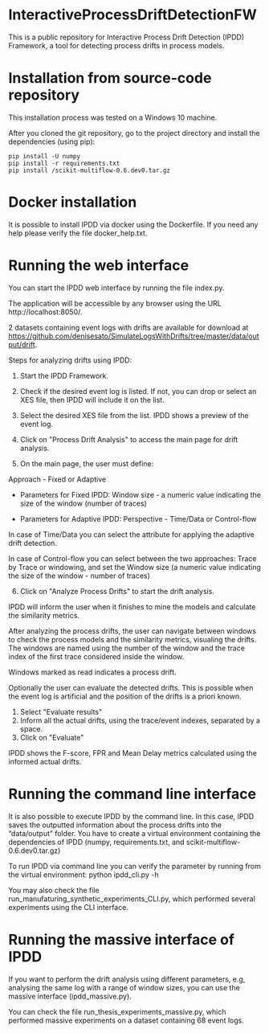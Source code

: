 # InteractiveProcessDriftDetectionFW
This is a public repository for Interactive Process Drift Detection (IPDD) Framework, a tool for detecting process drifts in process models. 

# Installation from source-code repository
This installation process was tested on a Windows 10 machine.

After you cloned the git repository, go to the project directory and install the dependencies (using pip):

	pip install -U numpy
	pip install -r requirements.txt
	pip install /scikit-multiflow-0.6.dev0.tar.gz

# Docker installation
It is possible to install IPDD via docker using the Dockerfile. If you need any help please verify the file docker_help.txt. 

# Running the web interface
You can start the IPDD web interface by running the file index.py.

The application will be accessible by any browser using the URL http://localhost:8050/.

2 datasets containing event logs with drifts are available for download at https://github.com/denisesato/SimulateLogsWithDrifts/tree/master/data/output/drift. 

Steps for analyzing drifts using IPDD:

1) Start the IPDD Framework. 
 
2) Check if the desired event log is listed. If not, you can drop or select an XES file, then IPDD will include it on the list.

3) Select the desired XES file from the list. IPDD shows a preview of the event log. 

4) Click on "Process Drift Analysis" to access the main page for drift analysis.

5) On the main page, the user must define:

Approach - Fixed or Adaptive 
   
   - Parameters for Fixed IPDD:
   Window size - a numeric value indicating the size of the window (number of traces)
   
   - Parameters for Adaptive IPDD:
   Perspective - Time/Data or Control-flow
   
   In case of Time/Data you can select the attribute for applying the adaptive drift detection.
   
   In case of Control-flow you can select between the two approaches: Trace by Trace or windowing, and set the Window size (a numeric value indicating the size of the window - number of traces)

6) Click on "Analyze Process Drifts" to start the drift analysis. 

IPDD will inform the user when it finishes to mine the models and calculate the similarity metrics.

After analyzing the process drifts, the user can navigate between windows to check the process models and the similarity metrics, visualing the drifts. The windows are named using the number of the window and the trace index of the first trace considered inside the window.

Windows marked as read indicates a process drift. 

Optionally the user can evaluate the detected drifts. This is possible when the event log is artificial and the position of the drifts is a priori known.
1) Select "Evaluate results"
2) Inform all the actual drifts, using the trace/event indexes, separated by a space.
3) Click on "Evaluate"

IPDD shows the F-score, FPR and Mean Delay metrics calculated using the informed actual drifts. 

# Running the command line interface

It is also possible to execute IPDD by the command line. In this case, IPDD saves the outputted information about the process drifts into the “data/output” folder. You have to create a virtual environment containing the dependencies of IPDD (numpy, requirements.txt, and scikit-multiflow-0.6.dev0.tar.gz)

To run IPDD via command line you can verify the parameter by running from the virtual environment: 
python ipdd_cli.py -h

You may also check the file run_manufaturing_synthetic_experiments_CLI.py, which performed several experiments using the CLI interface.

# Running the massive interface of IPDD 

If you want to perform the drift analysis using different parameters, e.g, analysing the same log with a range of window sizes, you can use the massive interface (ipdd_massive.py). 

You can check the file run_thesis_experiments_massive.py, which performed massive experiments on a dataset containing 68 event logs.
